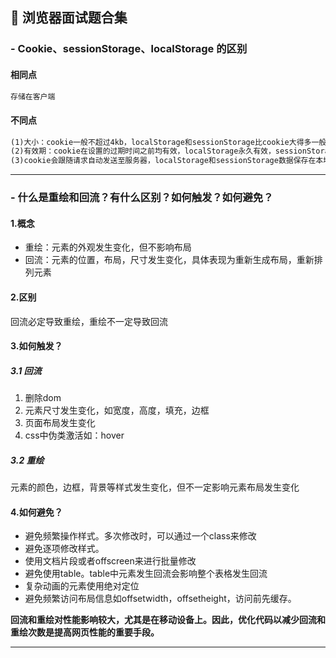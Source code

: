 ## 📒 浏览器面试题合集

### - Cookie、sessionStorage、localStorage 的区别

#### 相同点

```markdown
存储在客户端
```

#### 不同点

```markdown
(1)大小：cookie一般不超过4kb，localStorage和sessionStorage比cookie大得多一般在5mb左右
(2)有效期：cookie在设置的过期时间之前均有效，localStorage永久有效，sessionStorage临时有效在当前浏览器关闭后自动删除
(3)cookie会跟随请求自动发送至服务器，localStorage和sessionStorage数据保存在本地
```

------

### - 什么是重绘和回流？有什么区别？如何触发？如何避免？

#### 1.概念

- 重绘：元素的外观发生变化，但不影响布局
- 回流：元素的位置，布局，尺寸发生变化，具体表现为重新生成布局，重新排列元素

#### 2.区别

回流必定导致重绘，重绘不一定导致回流

#### 3.如何触发？

##### 3.1 回流

1. 删除dom
2. 元素尺寸发生变化，如宽度，高度，填充，边框
3. 页面布局发生变化
4. css中伪类激活如：hover

##### 3.2 重绘

元素的颜色，边框，背景等样式发生变化，但不一定影响元素布局发生变化

#### 4.如何避免？

- 避免频繁操作样式。多次修改时，可以通过一个class来修改
- 避免逐项修改样式。
- 使用文档片段或者offscreen来进行批量修改
- 避免使用table。table中元素发生回流会影响整个表格发生回流
- 复杂动画的元素使用绝对定位
- 避免频繁访问布局信息如offsetwidth，offsetheight，访问前先缓存。

**回流和重绘对性能影响较大，尤其是在移动设备上。因此，优化代码以减少回流和重绘次数是提高网页性能的重要手段。**

------

